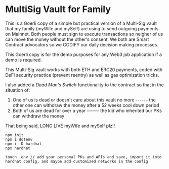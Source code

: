 # MultiSig Vault for Family

This is a Goerli copy of a simple but practical version of a Multi-Sig vault that my family (myWife and mySelf) are using to send outgoing payments on Mainnet. Both people must sign to execute transactions so neigher of us can move the money without the other's consent. We both are Smart Contract advocators so we CODIFY our daily decision making processes.

This Goerli copy is for the demo purposes for any Web3 job application if a demo is required.

This Multi-Sig vault works with both ETH and ERC20 payments, coded with DeFi security practice (prevent reentry) as well as gas optimization tricks.

I also added a *Dead Man's Switch* functionality to the contract so that in the situation of:
1. One of us is dead or doesn't care about this vault no more ------ the other one can withdraw the money after a 52 weeks cool down period
2. Both of us are dead for over a year ------ the kid who inherited our PKs can withdraw the money

That being said, LONG LIVE myWife and mySelf plz!!


```shell
npm init
npm i dotenv
npm i -D hardhat
npx hardhat

touch .env // add your personal PKs and APIs and save, import it into hardhat config, and maybe add customized networks in the config
```
